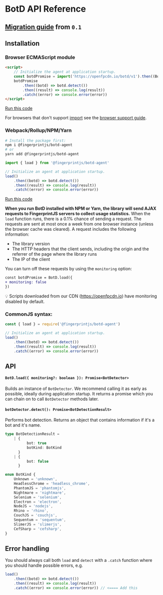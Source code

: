 # BotD API Reference

## [Migration guide](docs/migration-guide.md) from `0.1`

## Installation

### Browser ECMAScript module

```html
<script>
    // Initialize the agent at application startup.
    const botdPromise = import('https://openfpcdn.io/botd/v1').then((Botd) => Botd.load())
    botdPromise
        .then((botd) => botd.detect())
        .then((result) => console.log(result))
        .catch((error) => console.error(error))
</script>
```

[Run this code](https://stackblitz.com/edit/botd-cdn?devtoolsheight=100&file=index.html)

For browsers that don't support [import](https://developer.mozilla.org/en-US/docs/Web/JavaScript/Reference/Statements/import)
see the [browser support guide](browser_support.md#import-support).

### Webpack/Rollup/NPM/Yarn

```bash
# Install the package first:
npm i @fingerprintjs/botd-agent
# or
yarn add @fingerprintjs/botd-agent
```

```js
import { load } from '@fingerprintjs/botd-agent'

// Initialize an agent at application startup.
load()
    .then((botd) => botd.detect())
    .then((result) => console.log(result))
    .catch((error) => console.error(error))
```

[Run this code](https://stackblitz.com/edit/botd-cdn?devtoolsheight=100&file=index.html)

**When you run BotD installed with NPM or Yarn, the library will send AJAX requests to FingerprintJS servers to collect usage statistics.**
When the `load` function runs, there is a 0.1% chance of sending a request.
The requests are sent at most once a week from one browser instance (unless the browser cache was cleared).
A request includes the following information:

-   The library version
-   The HTTP headers that the client sends, including the origin and the referrer of the page where the library runs
-   The IP of the client

You can turn off these requests by using the `monitoring` option:

```diff
const botdPromise = BotD.load({
+ monitoring: false
})
```

💡 Scripts downloaded from our CDN (https://openfpcdn.io) have monitoring disabled by default.

### CommonJS syntax:

```js
const { load } = require('@fingerprintjs/botd-agent')

// Initialize an agent at application startup.
load()
    .then((botd) => botd.detect())
    .then((result) => console.log(result))
    .catch((error) => console.error(error))
```

## API

#### `BotD.load({ monitoring?: boolean }): Promise<BotDetector>`

Builds an instance of `BotDetector`. We recommend calling it as early as possible,
ideally during application startup. It returns a promise which you can chain on to call `BotDetector` methods later.

#### `botDetector.detect(): Promise<BotDetectionResult>`

Performs bot detection. Returns an object that contains information if it's a bot and it's name.

```ts
type BotDetectionResult =
    | {
          bot: true
          botKind: BotKind
      }
    | {
          bot: false
      }
```

```ts
enum BotKind {
    Unknown = 'unknown',
    HeadlessChrome = 'headless_chrome',
    PhantomJS = 'phantomjs',
    Nightmare = 'nightmare',
    Selenium = 'selenium',
    Electron = 'electron',
    NodeJS = 'nodejs',
    Rhino = 'rhino',
    CouchJS = 'couchjs',
    Sequentum = 'sequentum',
    SlimerJS = 'slimerjs',
    CefSharp = 'cefsharp',
}
```

## Error handling

You should always call both `load` and `detect` with a `.catch` function where you should handle possible errors, e.g.

```ts
load()
    .then((botd) => botd.detect())
    .then((result) => console.log(result))
    .catch((error) => console.error(error)) // <==== Add this
```
